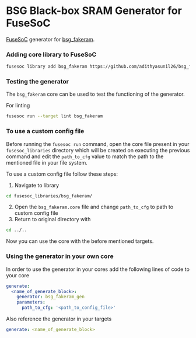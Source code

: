 # BSG Black-box SRAM Generator for FuseSoC

[FuseSoC](https://github.com/olofk/fusesoc) generator for [bsg_fakeram](https://github.com/bespoke-silicon-group/bsg_fakeram).

### Adding core library to FuseSoC
```bash
fusesoc library add bsg_fakeram https://github.com/adithyasunil26/bsg_fakeram_generator
```

### Testing the generator
The `bsg_fakeram` core can be used to test the functioning of the generator. 

For linting
```bash
fusesoc run --target lint bsg_fakeram
```

### To use a custom config file
Before running the `fusesoc run` command, open the core file present in your `fusesoc_libraries` directory which will be created on executing the previous command and edit the `path_to_cfg` value to match the path to the mentioned file in your file system.


To use a custom config file follow these steps:
1. Navigate to library
```bash
cd fusesoc_libraries/bsg_fakeram/
```
2. Open the `bsg_fakeram.core` file and change `path_to_cfg` to path to custom config file
3. Return to original directory with 
```bash
cd ../..
```
Now you can use the core with the before mentioned targets.


### Using the generator in your own core
In order to use the generator in your cores add the following lines of code to your core

```YAML
generate:
  <name_of_generate_block>:
    generator: bsg_fakeram_gen
    parameters:
      path_to_cfg: '<path_to_config_file>'
```

Also reference the generator in your targets 

```YAML
generate: <name_of_generate_block>
```
